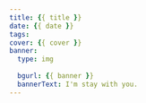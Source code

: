 ```yaml
---
title: {{ title }}
date: {{ date }}
tags:
cover: {{ cover }}
banner: 
  type: img
  
  bgurl: {{ banner }}
  bannerText: I'm stay with you.
---
```

